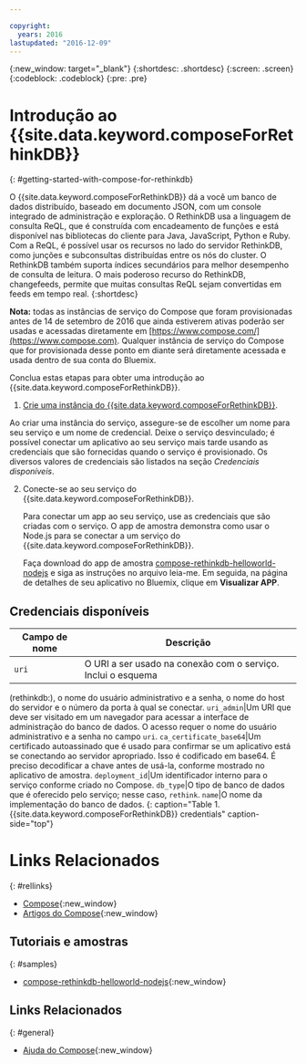 ```yaml
---

copyright:
  years: 2016
lastupdated: "2016-12-09"
---
```


{:new_window: target="_blank"}
{:shortdesc: .shortdesc}
{:screen: .screen}
{:codeblock: .codeblock}
{:pre: .pre}

# Introdução ao {{site.data.keyword.composeForRethinkDB}}
{: #getting-started-with-compose-for-rethinkdb}

O {{site.data.keyword.composeForRethinkDB}} dá a você um banco de dados distribuído, baseado em documento JSON, com um console integrado de administração e exploração. O RethinkDB usa a linguagem de consulta ReQL, que é construída com encadeamento de funções e está disponível nas bibliotecas do cliente para Java, JavaScript, Python e Ruby. Com a ReQL, é possível usar os recursos no lado do servidor RethinkDB, como junções e subconsultas distribuídas entre os nós do cluster. O RethinkDB também suporta índices secundários para melhor desempenho de consulta de leitura. O mais poderoso recurso do RethinkDB, changefeeds, permite que muitas consultas ReQL sejam convertidas em feeds em tempo real.
{:shortdesc}

**Nota:** todas as instâncias de serviço do Compose que foram
provisionadas antes de 14 de setembro de 2016 que ainda estiverem ativas poderão ser
usadas e acessadas diretamente em
[https://www.compose.com/](https://www.compose.com). Qualquer instância
de serviço do Compose que for provisionada desse ponto em diante será diretamente
acessada e usada dentro de sua conta do Bluemix.

Conclua estas etapas para obter uma introdução ao
{{site.data.keyword.composeForRethinkDB}}.

1. [Crie
uma instância do {{site.data.keyword.composeForRethinkDB}}](https://console.ng.bluemix.net/catalog/services/compose-for-rethinkdb/).

  Ao criar uma instância do serviço, assegure-se de escolher um nome para seu
serviço e um nome de credencial. Deixe o serviço desvinculado; é possível conectar um
aplicativo ao seu serviço mais tarde usando as credenciais que são fornecidas quando o
serviço é provisionado. Os diversos valores de credenciais são listados na seção
*Credenciais disponíveis*.

2. Conecte-se ao seu serviço do {{site.data.keyword.composeForRethinkDB}}.

   Para conectar um app ao seu serviço, use as credenciais que são criadas com o
serviço. O app de amostra demonstra como usar o Node.js para se conectar a um serviço do
{{site.data.keyword.composeForRethinkDB}}.

   Faça download do app de amostra [compose-rethinkdb-helloworld-nodejs](https://github.com/IBM-Bluemix/compose-rethinkdb-helloworld-nodejs) e siga as instruções no arquivo leia-me. Em seguida, na página de detalhes de seu aplicativo no Bluemix, clique em **Visualizar APP**.

## Credenciais disponíveis

Campo de nome|Descrição
----------|-----------
`uri`|O URI a ser usado na conexão com o serviço. Inclui o esquema
(rethinkdb:), o nome do usuário administrativo e a senha, o nome do host do servidor e o
número da porta à qual se conectar.
`uri_admin`|Um URI que deve ser visitado em um navegador para acessar a
interface de administração do banco de dados. O acesso requer o nome do usuário
administrativo e a senha no campo `uri`.
`ca_certificate_base64`|Um certificado autoassinado que é usado para
confirmar se um aplicativo está se conectando ao servidor apropriado. Isso é codificado
em base64. É preciso decodificar
a chave antes de usá-la, conforme mostrado no aplicativo de amostra.
`deployment_id`|Um identificador interno para o serviço conforme criado
no Compose.
`db_type`|O tipo de banco de dados que é oferecido pelo serviço; nesse caso, `rethink`.
`name`|O nome da implementação do banco de dados.
{: caption="Table 1. {{site.data.keyword.composeForRethinkDB}} credentials" caption-side="top"}

# Links Relacionados
{: #rellinks}

* [Compose](https://www.compose.com){:new_window}
* [Artigos do Compose](https://www.compose.com/articles/){:new_window}

## Tutoriais e amostras
{: #samples}
* [compose-rethinkdb-helloworld-nodejs](https://github.com/IBM-Bluemix/compose-rethinkdb-helloworld-nodejs){:new_window}

## Links Relacionados
{: #general}
* [Ajuda do Compose](https://help.compose.com/docs){:new_window}
